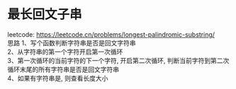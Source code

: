 # 最长回文子串
leetcode: https://leetcode.cn/problems/longest-palindromic-substring/ <br />
思路
    1、写个函数判断字符串是否是回文字符串 <br />
    2、从字符串的第一个字符开启第一次循环 <br />
    3、第一次循环的当前字符的下一个字符, 开启第二次循环, 判断当前字符到第二次循环末尾的所有字符串是否是回文字符串 <br />
    4、如果有字符串是, 则查看长度大小 <br />